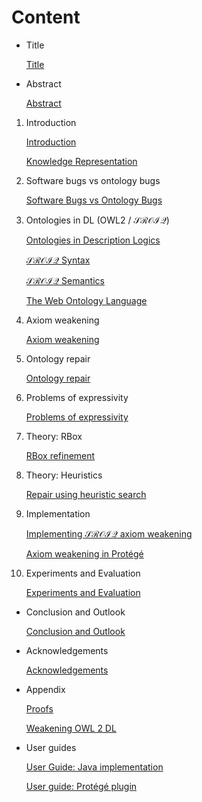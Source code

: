 # Content

- Title
    
    [Title](Content/Title.md)
    
- Abstract
    
    [Abstract](Content/Abstract.md)
    

1. Introduction
    
    [Introduction](Content/Introduction.md)
    
    [Knowledge Representation](Content/Knowledge%20Representation.md)
    
2. Software bugs vs ontology bugs
    
    [Software Bugs vs Ontology Bugs](Content/Software%20Bugs%20vs%20Ontology%20Bugs.md)
    
3. Ontologies in DL (OWL2 / $\mathcal{SROIQ}$)
    
    [Ontologies in Description Logics](Content/Ontologies%20in%20Description%20Logics.md)
    
    [$\mathcal{SROIQ}$ Syntax](Content/$%20mathcal%7BSROIQ%7D$%20Syntax.md)
    
    [$\mathcal{SROIQ}$ Semantics](Content/$%20mathcal%7BSROIQ%7D$%20Semantics.md)
    
    [The Web Ontology Language](Content/The%20Web%20Ontology%20Language.md)
    
4. Axiom weakening
    
    [Axiom weakening](Content/Axiom%20weakening.md)
    
5. Ontology repair
    
    [Ontology repair](Content/Ontology%20repair.md)
    
6. Problems of expressivity
    
    [Problems of expressivity](Content/Problems%20of%20expressivity.md)
    
7. Theory: RBox
    
    [RBox refinement](Content/RBox%20refinement.md)
    
8. Theory: Heuristics
    
    [Repair using heuristic search](Content/Repair%20using%20heuristic%20search.md)
    
9. Implementation
    
    [Implementing $\mathcal{SROIQ}$ axiom weakening](Content/Implementing%20$%20mathcal%7BSROIQ%7D$%20axiom%20weakening.md)
    
    [Axiom weakening in Protégé](Content/Axiom%20weakening%20in%20Prote%CC%81ge%CC%81.md)
    
10. Experiments and Evaluation
    
    [Experiments and Evaluation](Content/Experiments%20and%20Evaluation.md)
    

- Conclusion and Outlook
    
    [Conclusion and Outlook](Content/Conclusion%20and%20Outlook.md)
    

- Acknowledgements
    
    [Acknowledgements](Content/Acknowledgements.md)
    

- Appendix
    
    [Proofs](Content/Proofs.md)
    
    [Weakening OWL 2 DL](Content/Weakening%20OWL%202%20DL.md)
    

- User guides
    
    [User Guide: Java implementation](Content/User%20Guide%20Java%20implementation.md)
    
    [User guide: Protégé plugin](Content/User%20guide%20Prote%CC%81ge%CC%81%20plugin.md)
